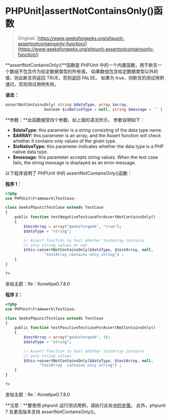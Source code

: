 # PHPUnit|assertNotContainsOnly()函数

> Original: [https://www.geeksforgeeks.org/phpunit-assertnotcontainsonly-function/](https://www.geeksforgeeks.org/phpunit-assertnotcontainsonly-function/)

**assertNotContainsOnly()**函数是 PHPUnit 中的一个内置函数，用于断言一个数组不包含作为给定数据类型的所有值。 如果数组包含给定数据类型以外的值，则此断言将返回 TRUE，否则返回 FALSE。 如果为 true，则断言的测试用例通过，否则测试用例失败。

**语法：**

```php
assertNotContainsOnly( string $dataType, array $array,
                 boolean $isNativeType = null, string $message = '' )

```

**参数：**此函数接受四个参数，如上面的语法所示。 参数说明如下：

*   **$dataType:** this parameter is a string consisting of the data type name.
*   **$ARRAY:** this parameter is an array, and the Assert function will check whether it contains only values of the given type.
*   **$isNativeType:** this parameter indicates whether the data type is a PHP native data type.
*   **$message:** this parameter accepts string values. When the test case fails, the string message is displayed as an error message.

以下程序说明了 PHPUnit 中的 assertNotContainsOnly()函数：

**程序 1：**

```php
<?php
use PHPUnit\Framework\TestCase;

class GeeksPhpunitTestCase extends TestCase
{
    public function testNegativeTestcaseForAssertNotContainsOnly()
    {
        $testArray = array("geeksforgeek", "true");
        $dataType = "string"; 

        // Assert function to test whether testArray contains
        // only string values or not
        $this->assertNotContainsOnly($dataType, $testArray, null,
                 "testArray contains only string") ;
    }
}

?>
```

发帖主题：Re：Колибри0.7.8.0

**程序 2：**

```php
<?php
use PHPUnit\Framework\TestCase;

class GeeksPhpunitTestCase extends TestCase
{
    public function testPositiveTestcaseForAssertNotContainsOnly()
    {
        $testArray = array("geeksforgeek", 4);
        $dataType = "string"; 

        // Assert function to test whether testArray contains
        // only string values
        $this->assertNotContainsOnly($dataType, $testArray, null,
               "testArray  contains only string") ;
    }
}

?>
```

发帖主题：Re：Колибри0.7.8.0

**注意：**要使用 phpunit 运行测试用例，请执行此处[中的步骤](https://www.jetbrains.com/help/phpstorm/using-phpunit-framework.html)。 此外，phpunit 7 及更高版本支持 assertNotContainsOnly()。